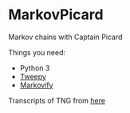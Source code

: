 # MarkovPicard
Markov chains with Captain Picard

Things you need:
* Python 3
* [Tweepy](https://github.com/tweepy/tweepy)
* [Markovify](https://github.com/jsvine/markovify)

Transcripts of TNG from [here](http://www.chakoteya.net/)
